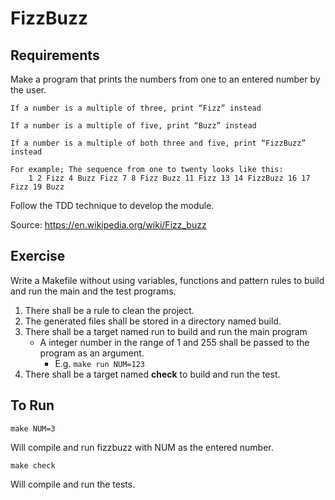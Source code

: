 # FizzBuzz

## Requirements

Make a program that prints the numbers from one to an entered number by the user.

    If a number is a multiple of three, print “Fizz” instead

    If a number is a multiple of five, print “Buzz” instead

    If a number is a multiple of both three and five, print “FizzBuzz” instead
    
    For example; The sequence from one to twenty looks like this:
        1 2 Fizz 4 Buzz Fizz 7 8 Fizz Buzz 11 Fizz 13 14 FizzBuzz 16 17 Fizz 19 Buzz

Follow the TDD technique to develop the module.

Source: <https://en.wikipedia.org/wiki/Fizz_buzz>

## Exercise

Write a Makefile without using variables, functions and pattern rules to build and run the main and the test programs.

1. There shall be a rule to clean the project.
2. The generated files shall be stored in a directory named build.
3. There shall be a target named run to build and run the main program
    * A integer number in the range of 1 and 255 shall be passed to the program as an argument.
        * E.g. `make run NUM=123`
4. There shall be a target named **check** to build and run the test.

## To Run

```shell
make NUM=3
```

Will compile and run fizzbuzz with NUM as the entered number.

```shell
make check
```

Will compile and run the tests.

